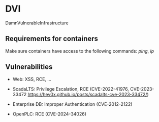 # DVI
DamnVulnerableInfrastructure

## Requirements for containers

Make sure containers have access to the following commands: *ping*, *ip*

## Vulnerabilities

 - Web: XSS, RCE, ...

 - ScadaLTS: Privilege Escalation, RCE  (CVE-2022-41976, CVE-2023-33472 https://hev0x.github.io/posts/scadalts-cve-2023-33472/) 

 - Enterprise DB: Improper Authentication (CVE-2012-2122)

 - OpenPLC: RCE (CVE-2024-34026)